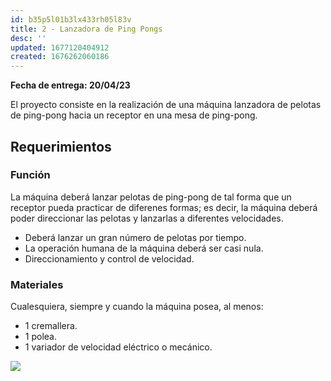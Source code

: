 ```yaml
---
id: b35p5l01b3lx433rh05l83v
title: 2 - Lanzadora de Ping Pongs
desc: ''
updated: 1677120404912
created: 1676262060186
---
```

**Fecha de entrega: 20/04/23** 

El proyecto consiste en la realización de una máquina lanzadora de pelotas de ping-pong hacia un receptor en una mesa de ping-pong.

## Requerimientos

### Función
La máquina deberá lanzar pelotas de ping-pong de tal forma que un receptor pueda practicar de diferenes formas; es decir, la máquina deberá poder direccionar las pelotas y lanzarlas a diferentes velocidades.
- Deberá lanzar un gran número de pelotas por tiempo.
- La operación humana de la máquina deberá ser casi nula.
- Direccionamiento y control de velocidad.

### Materiales
Cualesquiera, siempre y cuando la máquina posea, al menos:
- 1 cremallera.
- 1 polea.
- 1 variador de velocidad eléctrico o mecánico.

![](/assets/images/![](/assets/images/2023-02-13-16-44-58.png).png)
